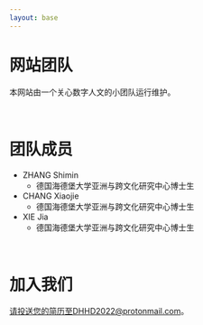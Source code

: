 ```yaml
---
layout: base
---
```


# 网站团队
本网站由一个关心数字人文的小团队运行维护。

<br/>

# 团队成员
* ZHANG Shimin
  * 德国海德堡大学亚洲与跨文化研究中心博士生
* CHANG Xiaojie
  * 德国海德堡大学亚洲与跨文化研究中心博士生
* XIE Jia
  * 德国海德堡大学亚洲与跨文化研究中心博士生


<br/>

# 加入我们
请投送您的简历至DHHD2022@protonmail.com。